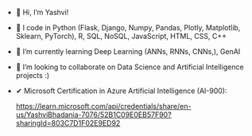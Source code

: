 - 👋 Hi, I’m Yashvi!
- 👀 I code in Python (Flask, Django, Numpy, Pandas, Plotly, Matplotlib, Sklearn, PyTorch), R, SQL, NoSQL, JavaScript, HTML, CSS, C++
- 🌱 I’m currently learning Deep Learning (ANNs, RNNs, CNNs,), GenAI
- 💞️ I’m looking to collaborate on Data Science and Artificial Intelligence projects :)
- ✔ Microsoft Certification in Azure Artificial Intelligence (AI-900):
  
  https://learn.microsoft.com/api/credentials/share/en-us/YashviBhadania-7076/52B1C09E0EB57F90?sharingId=803C7D1F02E9ED92 

<!---
Yashvi01111001/Yashvi01111001 is a ✨ special ✨ repository because its `README.md` (this file) appears on your GitHub profile.
You can click the Preview link to take a look at your changes.
--->
